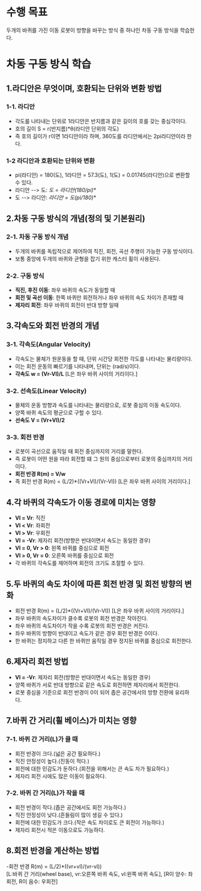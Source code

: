# 수행 목표
두개의 바퀴를 가진 이동 로봇이 방향을 바꾸는 방식 중 하나인 차동 구동 방식을 학습한다.

# 차동 구동 방식 학습
## 1.라디안은 무엇이며, 호환되는 단위와 변환 방법
### 1-1. 라디안
 - 각도를 나타내는 단위로 1라디안은 반지름과 같은 길이의 호를 갖는 중심각이다.
 - 호의 길이 S = r(반지름)*θ(라디안 단위의 각도)
 - 즉 호의 길이가 r이면 1라디안이라 하며, 360도를 라디안에서는 2pi라디안이라 한다.
### 1-2 라디안과 호환되는 단위와 변환
 - pi(라디안) = 180(도), 1라디안 = 57.3(도), 1(도) = 0.01745(라디안)으로 변환할 수 있다.  
 - 라디안 --> 도: **도 = 라디안*(180/pi)**
 - 도 --> 라디안: **라디안 = 도*(pi/180)**

## 2.차동 구동 방식의 개념(정의 및 기본원리)
### 2-1. 차동 구동 방식 개념
 - 두개의 바퀴를 독립적으로 제어하여 직진, 회전, 곡선 주행이 가능한 구동 방식이다.
 - 보통 중앙에 두개의 바퀴와 균형을 잡기 위한 캐스터 휠이 사용된다. 
### 2-2. 구동 방식
 - **직진, 후진 이동**: 좌우 바퀴의 속도가 동일할 때  
 - **회전 및 곡선 이동**: 한쪽 바퀴만 회전하거나 좌우 바퀴의 속도 차이가 존재할 때  
 - **제자리 회전**: 좌우 바퀴의 회전이 반대 방향 일때  

## 3.각속도와 회전 반경의 개념
### 3-1. 각속도(Angular Velocity)
 - 각속도는 물체가 원운동을 할 때, 단위 시간당 회전한 각도를 나타내는 물리량이다.
 - 이는 회전 운동의 빠르기를 나타내며, 단위는 (rad/s)이다.
 - **각속도 w = (Vr-Vl)/L**  [L은 좌우 바퀴 사이의 거리이다.]
### 3-2. 선속도(Linear Velocity)
 - 물체의 운동 방향과 속도를 나타내는 물리량으로, 로봇 중심의 이동 속도이다.
 - 양쪽 바퀴 속도의 평균으로 구할 수 있다.
 - **선속도 V = (Vr+Vl)/2** 
### 3-3. 회전 반경
 - 로봇이 곡선으로 움직일 때 회전 중심까지의 거리를 말한다.
 - 즉 로봇이 어떤 원을 따라 회전할 떄 그 원의 중심으로부터 로봇의 중심까지의 거리이다.
 - **회전 반경 R(m) = V/w**
 - 즉 회전 반경 R(m) = (L/2)*((Vr+Vl)/(Vr-Vl))  [L은 좌우 바퀴 사이의 거리이다.]

## 4.각 바퀴의 각속도가 이동 경로에 미치는 영향
 - **Vl = Vr**: 직진
 - **Vl < Vr**: 좌회전
 - **Vl > Vr**: 우회전
 - **Vl = -Vr**: 제자리 회전(방향은 반대이면서 속도는 동일한 경우)
 - **Vl = 0, Vr > 0**: 왼쪽 바퀴를 중심으로 회전
 - **Vl > 0, Vr = 0**: 오른쪽 바퀴를 중심으로 회전
 - 각 바퀴의 각속도를 제어하며 회전의 크기도 조절할 수 있다.  

## 5.두 바퀴의 속도 차이에 따른 회전 반경 및 회전 방향의 변화
 - 회전 반경 R(m) = (L/2)*((Vr+Vl)/(Vr-Vl))  [L은 좌우 바퀴 사이의 거리이다.]
 - 좌우 바퀴의 속도차이가 클수록 로봇의 회전 반경은 작아진다.
 - 좌우 바퀴의 속도차이가 작을 수록 로봇의 회전 반경은 커진다.
 - 좌우 바퀴의 방향이 반대이고 속도가 같은 경우 회전 반경은 0이다.
 - 한 바퀴는 정지하고 다른 한 바퀴만 움직일 경우 정지된 바퀴를 중심으로 회전한다.  

## 6.제자리 회전 방법
 - **Vl = -Vr**: 제자리 회전(방향은 반대이면서 속도는 동일한 경우)
 - 양쪽 바퀴가 서로 반대 방향으로 같은 속도로 회전하면 제자리에서 회전한다.  
 - 로봇 중심을 기준으로 회전 반경이 0이 되어 좁은 공간에서의 방향 전환에 유리하다.  

## 7.바퀴 간 거리(휠 베이스)가 미치는 영향
### 7-1. 바퀴 간 거리(L)가 클 때
 - 회전 반경이 크다.(넓은 공간 필요하다.)
 - 직진 안정성이 높다.(진동이 적다.)
 - 회전에 대한 민감도가 둔하다.(회전을 위해서는 큰 속도 차가 필요하다.)
 - 제자리 회전 시에도 많은 이동이 필요하다.
### 7-2. 바퀴 간 거리(L)가 작을 때
 - 회전 반경이 작다.(좁은 공간에서도 회전 가능하다.)
 - 직진 안정성이 낮다.(흔들림이 많이 생길 수 있다.)
 - 회전에 대한 민감도가 크다.(작은 속도 차이로도 큰 회전이 가능하다.)
 - 제자리 회전시 적은 이동으로도 가능하다.

## 8.회전 반경을 계산하는 방법
-회전 반경 R(m) = (L/2)*((vr+vl)/(vr-vl))  
[L:바퀴 간 거리(wheel base), vr:오른쪽 바퀴 속도, vl:왼쪽 바퀴 속도], [R이 양수: 좌회전, R이 음수: 우회전]


